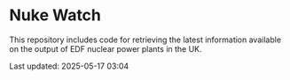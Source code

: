 # Nuke Watch

This repository includes code for retrieving the latest information available on the output of EDF nuclear power plants in the UK.

Last updated: 2025-05-17 03:04